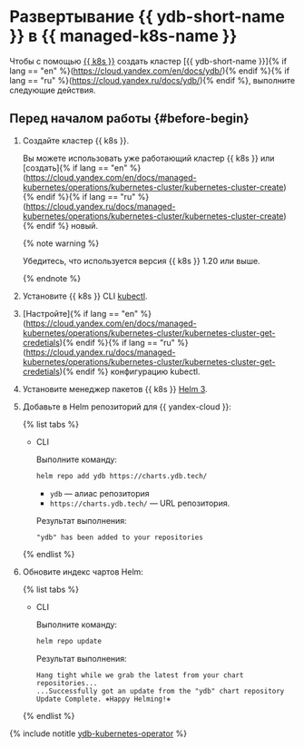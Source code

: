 # Развертывание {{ ydb-short-name }} в {{ managed-k8s-name }}

Чтобы с помощью [{{ k8s }}](https://kubernetes.io/) создать кластер [{{ ydb-short-name }}]{% if lang == "en" %}(https://cloud.yandex.com/en/docs/ydb/){% endif %}{% if lang == "ru" %}(https://cloud.yandex.ru/docs/ydb/){% endif %}, выполните следующие действия.

## Перед началом работы {#before-begin}

1. Создайте кластер {{ k8s }}.

    Вы можете использовать уже работающий кластер {{ k8s }} или [создать]{% if lang == "en" %}(https://cloud.yandex.com/en/docs/managed-kubernetes/operations/kubernetes-cluster/kubernetes-cluster-create){% endif %}{% if lang == "ru" %}(https://cloud.yandex.ru/docs/managed-kubernetes/operations/kubernetes-cluster/kubernetes-cluster-create){% endif %} новый.

    {% note warning %}

    Убедитесь, что используется версия {{ k8s }} 1.20 или выше.

    {% endnote %}

1. Установите {{ k8s }} CLI [kubectl](https://kubernetes.io/docs/tasks/tools/install-kubectl).
1. [Настройте]{% if lang == "en" %}(https://cloud.yandex.com/en/docs/managed-kubernetes/operations/kubernetes-cluster/kubernetes-cluster-get-credetials){% endif %}{% if lang == "ru" %}(https://cloud.yandex.ru/docs/managed-kubernetes/operations/kubernetes-cluster/kubernetes-cluster-get-credetials){% endif %} конфигурацию kubectl.
1. Установите менеджер пакетов {{ k8s }} [Нelm 3](https://helm.sh/docs/intro/install/).
1. Добавьте в Helm репозиторий для {{ yandex-cloud }}:

    {% list tabs %}

    - CLI

      Выполните команду:

      ```bash
      helm repo add ydb https://charts.ydb.tech/
      ```

      * `ydb` — алиас репозитория
      * `https://charts.ydb.tech/` — URL репозитория.

      Результат выполнения:

      ```text
      "ydb" has been added to your repositories
      ```

    {% endlist %}

1. Обновите индекс чартов Helm:

    {% list tabs %}

    - CLI

      Выполните команду:

      ```bash
      helm repo update
      ```
    
      Результат выполнения:
    
      ```text
      Hang tight while we grab the latest from your chart repositories...
      ...Successfully got an update from the "ydb" chart repository
      Update Complete. ⎈Happy Helming!⎈
      ```

    {% endlist %}

{% include notitle [ydb-kubernetes-operator](_includes/ydb-kubernetes-operator.md) %}
